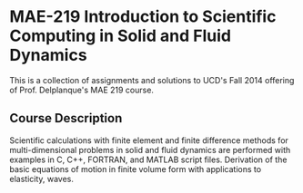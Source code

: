 MAE-219 Introduction to Scientific Computing in Solid and Fluid Dynamics
=======

This is a collection of assignments and solutions to UCD's Fall 2014 offering of Prof. Delplanque's MAE 219 course.

Course Description
-------

Scientific calculations with finite element and finite difference methods for multi-dimensional problems in solid and fluid dynamics are performed with examples in C, C++, FORTRAN, and MATLAB script files. Derivation of the basic equations of motion in finite volume form with applications to elasticity, waves.
